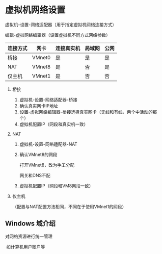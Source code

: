 # 虚拟机网络设置

虚拟机-设置-网络适配器（用于指定虚拟机网络连接方式）

编辑-虚拟网络编辑器（设置虚拟机不同方式网络参数）

| 连接方式 | 网卡   | 连接真实机 | 局域网 | 公网 |
| -------- | ------ | ---------- | ------ | ---- |
| 桥接     | VMnet0 | 是         | 是     | 是   |
| NAT      | VMnet8 | 是         | 否     | 是   |
| 仅主机   | VMnet1 | 是         | 否     | 否   |

1. 桥接

    1. 虚拟机-设置-网络适配器-桥接
    2. 确认真实网卡IP地址
    3. 设置-虚拟网络编辑器-桥接选择真实网卡（无线和有线，两个中活动的那个）
    4. 虚拟机配置IP（网段和真实机一致）

2. NAT

    1. 虚拟机-设置-网络适配器-NAT

    2. 确认VMnet8的网段

        打开VMnet8，改为手工分配

        网关和DNS不配

    3. 虚拟机配置IP（网段和VM8网段一致）

3. 仅主机

    （配置与NAT配置方法相同，不同在于使用VMnet1的网段）

## Windows 域介绍

对网络资源进行统一管理

​   如计算机用户账户等
